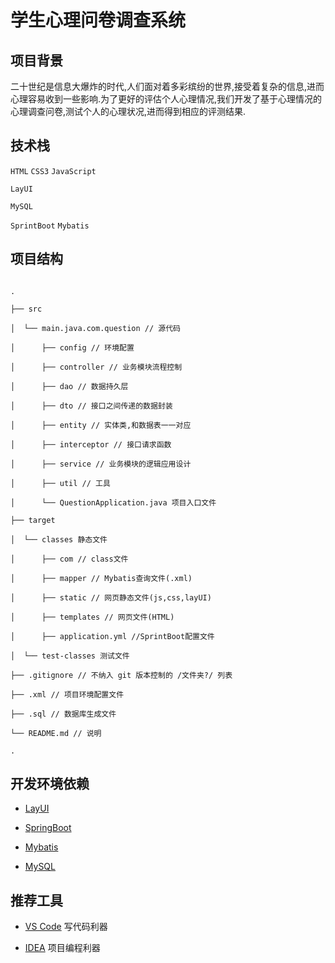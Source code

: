 # 学生心理问卷调查系统

## 项目背景

二十世纪是信息大爆炸的时代,人们面对着多彩缤纷的世界,接受着复杂的信息,进而心理容易收到一些影响.为了更好的评估个人心理情况,我们开发了基于心理情况的心理调查问卷,测试个人的心理状况,进而得到相应的评测结果.

## 技术栈

`HTML` `CSS3` `JavaScript`

`LayUI`

`MySQL`

`SprintBoot` `Mybatis`

## 项目结构

```

.

├── src

│  └── main.java.com.question // 源代码

│      ├── config // 环境配置

│      ├── controller // 业务模块流程控制

│      ├── dao // 数据持久层

│      ├── dto // 接口之间传递的数据封装

│      ├── entity // 实体类,和数据表一一对应

│      ├── interceptor // 接口请求函数

│      ├── service // 业务模块的逻辑应用设计

│      ├── util // 工具

│      └── QuestionApplication.java 项目入口文件

├── target

│  └── classes 静态文件

│      ├── com // class文件

│      ├── mapper // Mybatis查询文件(.xml)

│      ├── static // 网页静态文件(js,css,layUI)

│      ├── templates // 网页文件(HTML)

│      ├── application.yml //SprintBoot配置文件

│  └── test-classes 测试文件

├── .gitignore // 不纳入 git 版本控制的 /文件夹?/ 列表

├── .xml // 项目环境配置文件

├── .sql // 数据库生成文件

└── README.md // 说明

.

```

## 开发环境依赖

- [LayUI](https://www.layui.com/)

- [SpringBoot](https://spring.io/projects/spring-boot)

- [Mybatis](https://mybatis.org/mybatis-3/zh/index.html)

- [MySQL](https://www.mysql.com/)

## 推荐工具

- [VS Code](https://code.visualstudio.com/) 写代码利器

- [IDEA](https://www.jetbrains.com/idea/) 项目编程利器
